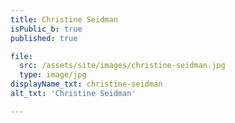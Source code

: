 ```yaml
---
title: Christine Seidman
isPublic_b: true
published: true

file:
  src: /assets/site/images/christine-seidman.jpg
  type: image/jpg
displayName_txt: christine-seidman
alt_txt: 'Christine Seidman'

---
```

